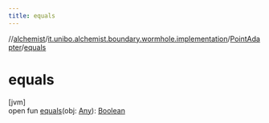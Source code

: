 ```yaml
---
title: equals
---
```

//[alchemist](../../../index.html)/[it.unibo.alchemist.boundary.wormhole.implementation](../index.html)/[PointAdapter](index.html)/[equals](equals.html)



# equals



[jvm]\
open fun [equals](equals.html)(obj: [Any](https://kotlinlang.org/api/latest/jvm/stdlib/kotlin/-any/index.html)): [Boolean](https://kotlinlang.org/api/latest/jvm/stdlib/kotlin/-boolean/index.html)




